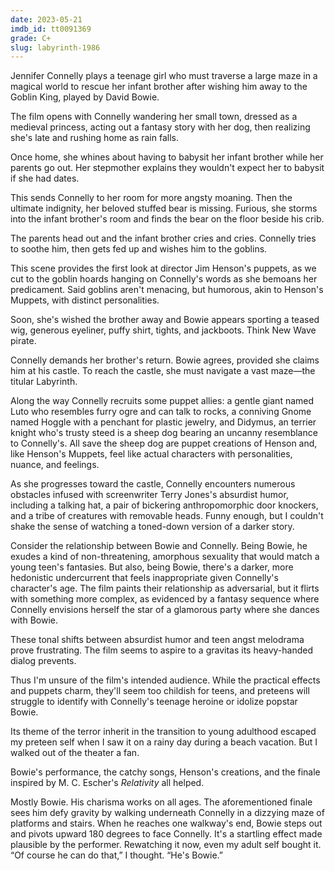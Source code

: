 ```yaml
---
date: 2023-05-21
imdb_id: tt0091369
grade: C+
slug: labyrinth-1986
---
```


Jennifer Connelly plays a teenage girl who must traverse a large maze in a magical world to rescue her infant brother after wishing him away to the Goblin King, played by David Bowie.

<!-- end -->

The film opens with Connelly wandering her small town, dressed as a medieval princess, acting out a fantasy story with her dog, then realizing she's late and rushing home as rain falls.

Once home, she whines about having to babysit her infant brother while her parents go out. Her stepmother explains they wouldn't expect her to babysit if she had dates.

This sends Connelly to her room for more angsty moaning. Then the ultimate indignity, her beloved stuffed bear is missing. Furious, she storms into the infant brother's room and finds the bear on the floor beside his crib.

The parents head out and the infant brother cries and cries. Connelly tries to soothe him, then gets fed up and wishes him to the goblins.

This scene provides the first look at director Jim Henson's puppets, as we cut to the goblin hoards hanging on Connelly's words as she bemoans her predicament. Said goblins aren't menacing, but humorous, akin to Henson's Muppets, with distinct personalities.

Soon, she's wished the brother away and Bowie appears sporting a teased wig, generous eyeliner, puffy shirt, tights, and jackboots. Think New Wave pirate.

Connelly demands her brother's return. Bowie agrees, provided she claims him at his castle. To reach the castle, she must navigate a vast maze—the titular Labyrinth.

Along the way Connelly recruits some puppet allies: a gentle giant named Luto who resembles furry ogre and can talk to rocks, a conniving Gnome named Hoggle with a penchant for plastic jewelry, and Didymus, an terrier knight who's trusty steed is a sheep dog bearing an uncanny resemblance to Connelly's. All save the sheep dog are puppet creations of Henson and, like Henson's Muppets, feel like actual characters with personalities, nuance, and feelings.

As she progresses toward the castle, Connelly encounters numerous obstacles infused with screenwriter Terry Jones's absurdist humor, including a talking hat, a pair of bickering anthropomorphic door knockers, and a tribe of creatures with removable heads. Funny enough, but I couldn't shake the sense of watching a toned-down version of a darker story.

Consider the relationship between Bowie and Connelly. Being Bowie, he exudes a kind of non-threatening, amorphous sexuality that would match a young teen's fantasies. But also, being Bowie, there's a darker, more hedonistic undercurrent that feels inappropriate given Connelly's character's age. The film paints their relationship as adversarial, but it flirts with something more complex, as evidenced by a fantasy sequence where Connelly envisions herself the star of a glamorous party where she dances with Bowie.

These tonal shifts between absurdist humor and teen angst melodrama prove frustrating. The film seems to aspire to a gravitas its heavy-handed dialog prevents.

Thus I'm unsure of the film's intended audience. While the practical effects and puppets charm, they'll seem too childish for teens, and preteens will struggle to identify with Connelly's teenage heroine or idolize popstar Bowie.

Its theme of the terror inherit in the transition to young adulthood escaped my preteen self when I saw it on a rainy day during a beach vacation. But I walked out of the theater a fan.

Bowie's performance, the catchy songs, Henson's creations, and the finale inspired by M. C. Escher's _Relativity_ all helped.

Mostly Bowie. His charisma works on all ages. The aforementioned finale sees him defy gravity by walking underneath Connelly in a dizzying maze of platforms and stairs. When he reaches one walkway's end, Bowie steps out and pivots upward 180 degrees to face Connelly. It's a startling effect made plausible by the performer. Rewatching it now, even my adult self bought it. “Of course he can do that,” I thought. “He's Bowie.”
